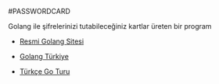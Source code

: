 #PASSWORDCARD

Golang ile şifrelerinizi tutabileceğiniz kartlar üreten bir program

-   [Resmi Golang Sitesi](http://golang.org/)

-   [Golang Türkiye](http://golang.org.tr/)

-   [Türkçe Go Turu](http://tur.a.golang.org.tr/)
